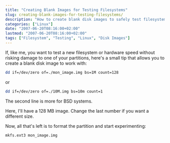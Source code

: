 ```yaml
---
title: "Creating Blank Images for Testing Filesystems"
slug: creating-blank-images-for-testing-filesystems/
description: "How to create blank disk images to safely test filesystems without risking your existing partitions"
categories: ["Linux"]
date: "2007-06-20T08:16:00+02:00"
lastmod: "2007-06-20T08:16:00+02:00"
tags: ["Filesystem", "Testing", "Linux", "Disk Images"]
---
```


If, like me, you want to test a new filesystem or hardware speed without risking damage to one of your partitions, here's a small tip that allows you to create a blank disk image to work with:

```bash
dd if=/dev/zero of=./mon_image.img bs=1M count=128
```

or

```bash
dd if=/dev/zero of=./10M.img bs=10m count=1
```

The second line is more for BSD systems.

Here, I'll have a 128 MB image. Change the last number if you want a different size.

Now, all that's left is to format the partition and start experimenting:

```bash
mkfs.ext3 mon_image.img
```
